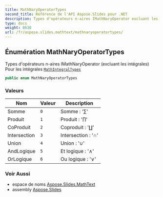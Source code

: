 ```yaml
---
title: MathNaryOperatorTypes
second_title: Référence de l'API Aspose.Slides pour .NET
description: Types d'opérateurs n-aires IMathNaryOperator excluant les intégrales Pour les intégrales MathIntegralTypes./mathintegraltypes
type: docs
weight: 8630
url: /fr/aspose.slides.mathtext/mathnaryoperatortypes/
---
```


## Énumération MathNaryOperatorTypes

Types d'opérateurs n-aires IMathNaryOperator (excluant les intégrales) Pour les intégrales [`MathIntegralTypes`](../mathintegraltypes)

```csharp
public enum MathNaryOperatorTypes
```

### Valeurs

| Nom | Valeur | Description |
| --- | --- | --- |
| Somme | `0` | Somme : '∑' |
| Produit | `1` | Produit : '∏' |
| CoProduit | `2` | Coproduit : '∐' |
| Intersection | `3` | Intersection : '∩' |
| Union | `4` | Union : '∪' |
| AndLogique | `5` | Et logique : '∧' |
| OrLogique | `6` | Ou logique : '∨' |

### Voir Aussi

* espace de noms [Aspose.Slides.MathText](../../aspose.slides.mathtext)
* assembly [Aspose.Slides](../../)

<!-- NE PAS ÉDITER : généré par xmldocmd pour Aspose.Slides.dll -->